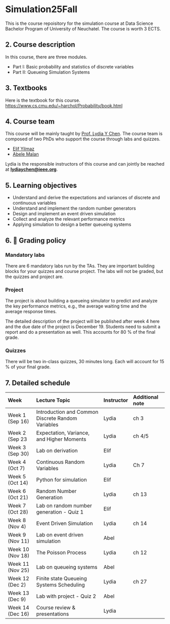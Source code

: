 # Simulation25Fall

This is the course repoisitory for the simulation course at Data Science Bachelor Program of University of Neuchatel.
The course is worth 3 ECTS.


##  2. <a name='Coursedescription'></a>Course description

In this course, there are three modules.
- Part I: Basic probability and statistics of discrete variables
- Part II: Queueing Simulation Systems


##  3. <a name='Textbooks'></a>Textbooks
Here is the textbook for this course.
https://www.cs.cmu.edu/~harchol/Probability/book.html

##  4. <a name='Courseteam'></a>Course team

This course will be mainly taught by [Prof. Lydia Y Chen](https://lydiaychen.github.io/). The course team is composed of two  PhDs who support the course through labs and quizzes.

-  [Elif Yilmaz](mailto:elif.yilmaz@unine.ch)
-  [Abele Malan](mailto:abele.malan@unine.ch)

Lydia is the responsible instructors of this course and can jointly be reached at **lydiaychen@ieee.org**.

##  5. <a name='Learningobjectives'></a>Learning objectives

- Understand and derive the expectations and variances of discrete and continuous variables
- Understand and implement the random number generators
- Design and implement an event driven simulation
- Collect and analyze the relevant performance metrics
- Applying simulation to design a better queueing systems

##  6. <a name='dart:Gradingpolicy'></a>:dart: Grading policy

### Mandatory labs
There are 6 mandatory labs run by the TAs.
They are important building blocks for your quizzes and course project.
The labs will not be graded, but the quizzes and project are.

### Project
The project is about building a queueing simulator to predict and analyze the key performance metrics, e.g., the average waiting time and the average response times.

The detailed description of the project will be published after week 4 here and the due date of the project is December 19.
Students need to submit a report and do a presentation as well.
This accounts for 80 % of the final grade.

### Quizzes
There will be two in-class quizzes, 30 minutes long.
Each will account for 15 % of your final grade.


##  7. <a name='Detailedschedule'></a>Detailed schedule


**Week**|**Lecture Topic**|**Instructor**|**Additional note**
:-----|:-----|:-----|:-----
Week 1 (Sep 16) | Introduction and Common Discrete Random Variables | Lydia | ch 3
Week 2 (Sep 23 | Expectation, Variance, and Higher Moments | Lydia| ch 4/5
Week 3 (Sep 30) | Lab on derivation | Elif
Week 4 (Oct 7) | Continuous Random Variables | Lydia | Ch 7
Week 5 (Oct 14) | Python for simulation | Elif
Week 6 (Oct 21) | Random Number Generation | Lydia | ch 13
Week 7 (Oct 28) | Lab on random number generation - Quiz 1 | Elif
Week 8 (Nov 4) | Event Driven Simulation | Lydia | ch 14
Week 9 (Nov 11) | Lab on event driven simulation | Abel
Week 10 (Nov 18) | The Poisson Process | Lydia | ch 12
Week 11 (Nov 25) | Lab on queueing systems | Abel | 
Week 12 (Dec 2) |  Finite state Queueing Systems Scheduling | Lydia | ch 27
Week 13 (Dec 9) | Lab with project - Quiz 2 | Abel
Week 14 (Dec 16) | Course review & presentations | Lydia

